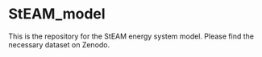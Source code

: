 # StEAM_model
This is the repository for the StEAM energy system model. Please find the necessary dataset on Zenodo.
